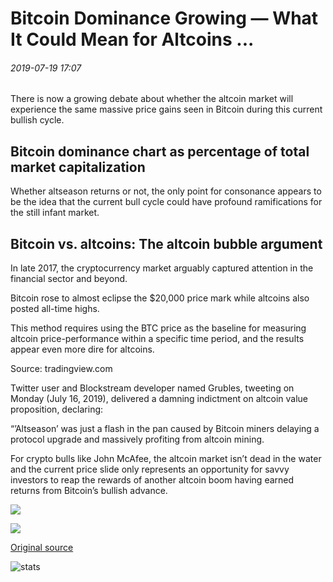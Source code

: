 # Bitcoin Dominance Growing — What It Could Mean for Altcoins ...

###### 2019-07-19 17:07

There is now a growing debate about whether the altcoin market will experience the same massive price gains seen in Bitcoin during this current bullish cycle.

## Bitcoin dominance chart as percentage of total market capitalization

Whether altseason returns or not, the only point for consonance appears to be the idea that the current bull cycle could have profound ramifications for the still infant market.

## Bitcoin vs. altcoins: The altcoin bubble argument

In late 2017, the cryptocurrency market arguably captured attention in the financial sector and beyond.

Bitcoin rose to almost eclipse the $20,000 price mark while altcoins also posted all-time highs.

This method requires using the BTC price as the baseline for measuring altcoin price-performance within a specific time period, and the results appear even more dire for altcoins.

Source: tradingview.com

Twitter user and Blockstream developer named Grubles, tweeting on Monday (July 16, 2019), delivered a damning indictment on altcoin value proposition, declaring:

“’Altseason’ was just a flash in the pan caused by Bitcoin miners delaying a protocol upgrade and massively profiting from altcoin mining.

For crypto bulls like John McAfee, the altcoin market isn’t dead in the water and the current price slide only represents an opportunity for savvy investors to reap the rewards of another altcoin boom having earned returns from Bitcoin’s bullish advance.

![](https://s3.cointelegraph.com/storage/uploads/view/56a22356b29675ad3131966539f77f62.png)

![](https://s3.cointelegraph.com/storage/uploads/view/c28806e54d1dc7e68eabe1a5061f818a.png)

[Original source](https://cointelegraph.com/news/bitcoin-dominance-growing-what-it-could-mean-for-altcoins)

![stats](https://c.statcounter.com/11760860/0/a89fa40b/1/ "stats")